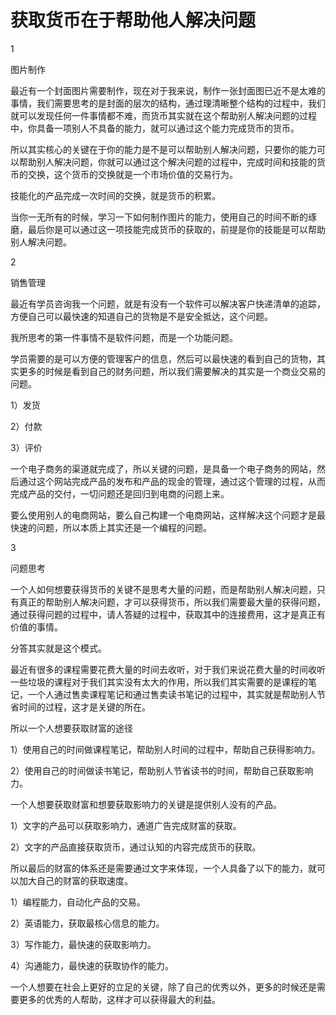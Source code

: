 # 获取货币在于帮助他人解决问题

1

图片制作

最近有一个封面图片需要制作，现在对于我来说，制作一张封面图已近不是太难的事情，我们需要思考的是封面的层次的结构，通过理清晰整个结构的过程中，我们就可以发现任何一件事情都不难，而货币其实就在这个帮助别人解决问题的过程中，你具备一项别人不具备的能力，就可以通过这个能力完成货币的货币。

所以其实核心的关键在于你的能力是不是可以帮助别人解决问题，只要你的能力可以帮助别人解决问题，你就可以通过这个解决问题的过程中，完成时间和技能的货币的交换，这个货币的交换就是一个市场价值的交易行为。

技能化的产品完成一次时间的交换，就是货币的积累。

当你一无所有的时候，学习一下如何制作图片的能力，使用自己的时间不断的琢磨，最后你是可以通过这一项技能完成货币的获取的，前提是你的技能是可以帮助别人解决问题。

2

销售管理

最近有学员咨询我一个问题，就是有没有一个软件可以解决客户快递清单的追踪，方便自己可以最快速的知道自己的货物是不是安全抵达，这个问题。

我所思考的第一件事情不是软件问题，而是一个功能问题。

学员需要的是可以方便的管理客户的信息，然后可以最快速的看到自己的货物，其实更多的时候是看到自己的财务问题，所以我们需要解决的其实是一个商业交易的问题。

1）发货

2）付款

3）评价

一个电子商务的渠道就完成了，所以关键的问题，是具备一个电子商务的网站，然后通过这个网站完成产品的发布和产品的现金的管理，通过这个管理的过程，从而完成产品的交付，一切问题还是回归到电商的问题上来。

要么使用别人的电商网站，要么自己构建一个电商网站，这样解决这个问题才是最快速的问题，所以本质上其实还是一个编程的问题。

3

问题思考

一个人如何想要获得货币的关键不是思考大量的问题，而是帮助别人解决问题，只有真正的帮助别人解决问题，才可以获得货币，所以我们需要最大量的获得问题，通过获得问题的过程中，请人答疑的过程中，获取其中的连接费用，这才是真正有价值的事情。

分答其实就是这个模式。

最近有很多的课程需要花费大量的时间去收听，对于我们来说花费大量的时间收听一些垃圾的课程对于我们其实没有太大的作用，所以我们其实需要的是课程的笔记，一个人通过售卖课程笔记和通过售卖读书笔记的过程中，其实就是帮助别人节省时间的过程，这才是关键的所在。

所以一个人想要获取财富的途径

1）使用自己的时间做课程笔记，帮助别人时间的过程中，帮助自己获得影响力。

2）使用自己的时间做读书笔记，帮助别人节省读书的时间，帮助自己获取影响力。

一个人想要获取财富和想要获取影响力的关键是提供别人没有的产品。

1）文字的产品可以获取影响力，通道广告完成财富的获取。

2）文字的产品直接获取货币，通过认知的内容完成货币的获取。

所以最后的财富的体系还是需要通过文字来体现，一个人具备了以下的能力，就可以加大自己的财富的获取速度。

1）编程能力，自动化产品的交易。

2）英语能力，获取最核心信息的能力。

3）写作能力，最快速的获取影响力。

4）沟通能力，最快速的获取协作的能力。

一个人想要在社会上更好的立足的关键，除了自己的优秀以外，更多的时候还是需要更多的优秀的人帮助，这样才可以获得最大的利益。
